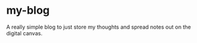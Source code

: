 # my-blog

A really simple blog to just store my thoughts and spread notes out on the
digital canvas.
